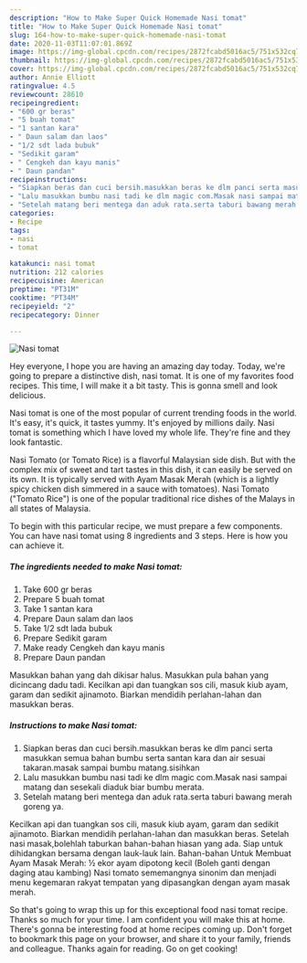 ```yaml
---
description: "How to Make Super Quick Homemade Nasi tomat"
title: "How to Make Super Quick Homemade Nasi tomat"
slug: 164-how-to-make-super-quick-homemade-nasi-tomat
date: 2020-11-03T11:07:01.869Z
image: https://img-global.cpcdn.com/recipes/2872fcabd5016ac5/751x532cq70/nasi-tomat-foto-resep-utama.jpg
thumbnail: https://img-global.cpcdn.com/recipes/2872fcabd5016ac5/751x532cq70/nasi-tomat-foto-resep-utama.jpg
cover: https://img-global.cpcdn.com/recipes/2872fcabd5016ac5/751x532cq70/nasi-tomat-foto-resep-utama.jpg
author: Annie Elliott
ratingvalue: 4.5
reviewcount: 28610
recipeingredient:
- "600 gr beras"
- "5 buah tomat"
- "1 santan kara"
- " Daun salam dan laos"
- "1/2 sdt lada bubuk"
- "Sedikit garam"
- " Cengkeh dan kayu manis"
- " Daun pandan"
recipeinstructions:
- "Siapkan beras dan cuci bersih.masukkan beras ke dlm panci serta masukkan semua bahan bumbu serta santan kara dan air sesuai takaran.masak sampai bumbu matang.sisihkan"
- "Lalu masukkan bumbu nasi tadi ke dlm magic com.Masak nasi sampai matang dan sesekali diaduk biar bumbu merata."
- "Setelah matang beri mentega dan aduk rata.serta taburi bawang merah goreng ya."
categories:
- Recipe
tags:
- nasi
- tomat

katakunci: nasi tomat 
nutrition: 212 calories
recipecuisine: American
preptime: "PT31M"
cooktime: "PT34M"
recipeyield: "2"
recipecategory: Dinner

---
```



![Nasi tomat](https://img-global.cpcdn.com/recipes/2872fcabd5016ac5/751x532cq70/nasi-tomat-foto-resep-utama.jpg)

Hey everyone, I hope you are having an amazing day today. Today, we're going to prepare a distinctive dish, nasi tomat. It is one of my favorites food recipes. This time, I will make it a bit tasty. This is gonna smell and look delicious.

Nasi tomat is one of the most popular of current trending foods in the world. It's easy, it's quick, it tastes yummy. It's enjoyed by millions daily. Nasi tomat is something which I have loved my whole life. They're fine and they look fantastic.

Nasi Tomato (or Tomato Rice) is a flavorful Malaysian side dish. But with the complex mix of sweet and tart tastes in this dish, it can easily be served on its own. It is typically served with Ayam Masak Merah (which is a lightly spicy chicken dish simmered in a sauce with tomatoes). Nasi Tomato (&#34;Tomato Rice&#34;) is one of the popular traditional rice dishes of the Malays in all states of Malaysia.


To begin with this particular recipe, we must prepare a few components. You can have nasi tomat using 8 ingredients and 3 steps. Here is how you can achieve it.

<!--inarticleads1-->

##### The ingredients needed to make Nasi tomat:

1. Take 600 gr beras
1. Prepare 5 buah tomat
1. Take 1 santan kara
1. Prepare  Daun salam dan laos
1. Take 1/2 sdt lada bubuk
1. Prepare Sedikit garam
1. Make ready  Cengkeh dan kayu manis
1. Prepare  Daun pandan


Masukkan bahan yang dah dikisar halus. Masukkan pula bahan yang dicincang dadu tadi. Kecilkan api dan tuangkan sos cili, masuk kiub ayam, garam dan sedikit ajinamoto. Biarkan mendidih perlahan-lahan dan masukkan beras. 

<!--inarticleads2-->

##### Instructions to make Nasi tomat:

1. Siapkan beras dan cuci bersih.masukkan beras ke dlm panci serta masukkan semua bahan bumbu serta santan kara dan air sesuai takaran.masak sampai bumbu matang.sisihkan
1. Lalu masukkan bumbu nasi tadi ke dlm magic com.Masak nasi sampai matang dan sesekali diaduk biar bumbu merata.
1. Setelah matang beri mentega dan aduk rata.serta taburi bawang merah goreng ya.


Kecilkan api dan tuangkan sos cili, masuk kiub ayam, garam dan sedikit ajinamoto. Biarkan mendidih perlahan-lahan dan masukkan beras. Setelah nasi masak,bolehlah taburkan bahan-bahan hiasan yang ada. Siap untuk dihidangkan bersama dengan lauk-lauk lain. Bahan-bahan Untuk Membuat Ayam Masak Merah: ½ ekor ayam dipotong kecil (Boleh ganti dengan daging atau kambing) Nasi tomato sememangnya sinonim dan menjadi menu kegemaran rakyat tempatan yang dipasangkan dengan ayam masak merah. 

So that's going to wrap this up for this exceptional food nasi tomat recipe. Thanks so much for your time. I am confident you will make this at home. There's gonna be interesting food at home recipes coming up. Don't forget to bookmark this page on your browser, and share it to your family, friends and colleague. Thanks again for reading. Go on get cooking!
